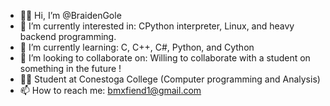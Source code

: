 - 👨‍💻 Hi, I’m @BraidenGole
- 👀 I’m currently interested in: CPython interpreter, Linux, and heavy backend programming.
- 🌱 I’m currently learning: C, C++, C#, Python, and Cython
- 🙂 I’m looking to collaborate on: Willing to collaborate with a student on something in the future !
- 👨‍🏫 Student at Conestoga College (Computer programming and Analysis) 
- 📫 How to reach me: bmxfiend1@gmail.com

